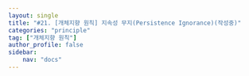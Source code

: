 ```yaml
---
layout: single
title: "#21. [개체지향 원칙] 지속성 무지(Persistence Ignorance)(작성중)"
categories: "principle"
tag: ["개체지향 원칙"]
author_profile: false
sidebar: 
    nav: "docs"
---
```


